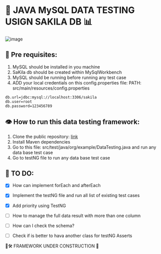 # 🚀️ JAVA MySQL DATA TESTING USIGN SAKILA DB 📊

![image](https://github.com/user-attachments/assets/a922c944-77ca-491a-a6b3-0e5d2a231265)


## 📌 Pre requisites:
1. MySQL should be installed in you machine 
2. SaKila db should be created within MySqlWorkbench
3. MySQL should be running before running any test case
4. ADD your local credentials on this config.properties file: PATH: src/main/resources/config.properties
```properties
db.url=jdbc:mysql://localhost:3306/sakila
db.user=root
db.password=123456789
```

## 👁️ How to run this data testing framework: 
1. Clone the public repository: [link](https://github.com/andres4715-gif/JAVA_MySQL_data_testing_with_sakilaDB.git)
2. Install Maven dependencies 
3. Go to this file: src/test/java/org/example/DataTesting.java and run any data base test case
4. Go to testNG file to run any data base test case

## 🚀 TO DO: 
- [X] How can implement forEach and afterEach 
- [X] Implement the testNG file and run all list of existing test cases
- [X] Add priority using TestNG
- [ ] How to manage the full data result with more than one column
- [ ] How can I check the schema?
- [ ] Check if is better to hava another class for testNG Asserts


🚚🛠️ FRAMEWORK UNDER CONSTRUCTION 🚧
